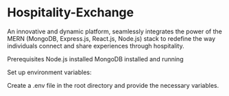 # Hospitality-Exchange
An innovative and dynamic platform, seamlessly integrates the power of the MERN (MongoDB, Express.js, React.js, Node.js) stack to redefine the way individuals connect and share experiences through hospitality.

Prerequisites Node.js installed MongoDB installed and running

Set up environment variables:

Create a .env file in the root directory and provide the necessary variables.
